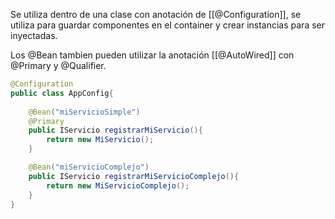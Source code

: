 Se utiliza dentro de una clase con anotación de [[@Configuration]], se utiliza para guardar componentes en el container y crear instancias para ser inyectadas.

Los @Bean tambien pueden utilizar la anotación [[@AutoWired]] con @Primary y @Qualifier.

```java
@Configuration
public class AppConfig{
	
	@Bean("miServicioSimple")
	@Primary
	public IServicio registrarMiServicio(){
		return new MiServicio();
	}

	@Bean("miServicioComplejo")
	public IServicio registrarMiServicioComplejo(){
		return new MiServicioComplejo();
	}
}
```